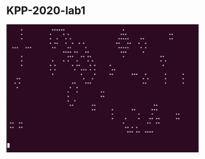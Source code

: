 # KPP-2020-lab1
![alt text](https://github.com/lvovsky25/KPP-2020-lab1/blob/master/image_2020-06-04_22-59-12.png)
